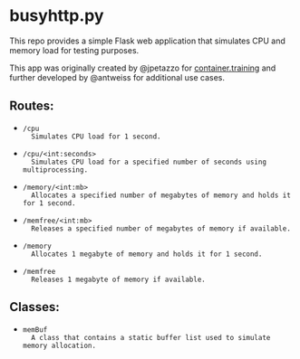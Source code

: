 # busyhttp.py

This repo provides a simple Flask web application that simulates CPU and memory load for testing purposes.

This app was originally created by @jpetazzo for [container.training](https://container.training/) and further developed by @antweiss for additional use cases.

## Routes:
-     /cpu
        Simulates CPU load for 1 second.
-     /cpu/<int:seconds>
        Simulates CPU load for a specified number of seconds using multiprocessing.
-     /memory/<int:mb>
        Allocates a specified number of megabytes of memory and holds it for 1 second.
-     /memfree/<int:mb>
        Releases a specified number of megabytes of memory if available.
-     /memory
        Allocates 1 megabyte of memory and holds it for 1 second.
-     /memfree
        Releases 1 megabyte of memory if available.

## Classes:
-     memBuf
        A class that contains a static buffer list used to simulate memory allocation.
